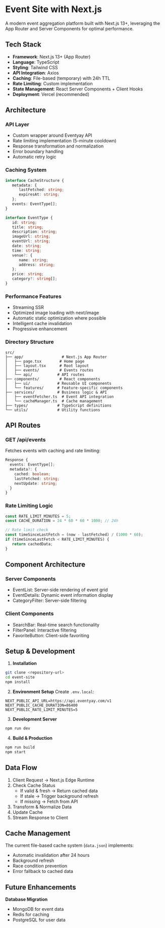 # Event Site with Next.js

A modern event aggregation platform built with Next.js 13+, leveraging the App Router and Server Components for optimal performance.

## Tech Stack

-  **Framework**: Next.js 13+ (App Router)
-  **Language**: TypeScript
-  **Styling**: Tailwind CSS
-  **API Integration**: Axios
-  **Caching**: File-based (temporary) with 24h TTL
-  **Rate Limiting**: Custom implementation
-  **State Management**: React Server Components + Client Hooks
-  **Deployment**: Vercel (recommended)

## Architecture

### API Layer

-  Custom wrapper around Eventyay API
-  Rate limiting implementation (5-minute cooldown)
-  Response transformation and normalization
-  Error boundary handling
-  Automatic retry logic

### Caching System

```typescript
interface CacheStructure {
   metadata: {
      lastFetched: string;
      expiresAt: string;
   };
   events: EventType[];
}

interface EventType {
   id: string;
   title: string;
   description: string;
   imageUrl: string;
   eventUrl: string;
   date: string;
   time: string;
   venue?: {
      name: string;
      address: string;
   };
   price: string;
   category?: string[];
}
```

### Performance Features

-  Streaming SSR
-  Optimized image loading with next/image
-  Automatic static optimization where possible
-  Intelligent cache invalidation
-  Progressive enhancement

### Directory Structure

```
src/
├── app/                 # Next.js App Router
│   ├── page.tsx        # Home page
│   ├── layout.tsx      # Root layout
│   ├── events/         # Events routes
│   └── api/           # API routes
├── components/         # React components
│   ├── ui/            # Reusable UI components
│   └── features/      # Feature-specific components
├── services/          # Business logic & API
│   ├── eventFetcher.ts  # Event API integration
│   └── cacheManager.ts  # Cache management
├── types/             # TypeScript definitions
└── utils/             # Utility functions
```

## API Routes

### GET /api/events

Fetches events with caching and rate limiting:

```typescript
Response {
  events: EventType[];
  metadata?: {
    cached: boolean;
    lastFetched: string;
    nextUpdate: string;
  }
}
```

### Rate Limiting Logic

```typescript
const RATE_LIMIT_MINUTES = 5;
const CACHE_DURATION = 24 * 60 * 60 * 1000; // 24h

// Rate limit check
const timeSinceLastFetch = (now - lastFetched) / (1000 * 60);
if (timeSinceLastFetch < RATE_LIMIT_MINUTES) {
   return cachedData;
}
```

## Component Architecture

### Server Components

-  EventList: Server-side rendering of event grid
-  EventDetails: Dynamic event information display
-  CategoryFilter: Server-side filtering

### Client Components

-  SearchBar: Real-time search functionality
-  FilterPanel: Interactive filtering
-  FavoriteButton: Client-side favoriting

## Setup & Development

1. **Installation**

```bash
git clone <repository-url>
cd event-site
npm install
```

2. **Environment Setup** Create `.env.local`:

```env
NEXT_PUBLIC_API_URL=https://api.eventyay.com/v1
NEXT_PUBLIC_CACHE_DURATION=86400
NEXT_PUBLIC_RATE_LIMIT_MINUTES=5
```

3. **Development Server**

```bash
npm run dev
```

4. **Build & Production**

```bash
npm run build
npm start
```

## Data Flow

1. Client Request → Next.js Edge Runtime
2. Check Cache Status
   -  If valid & fresh → Return cached data
   -  If stale → Trigger background refresh
   -  If missing → Fetch from API
3. Transform & Normalize Data
4. Update Cache
5. Stream Response to Client

## Cache Management

The current file-based cache system (`data.json`) implements:

-  Automatic invalidation after 24 hours
-  Background refresh
-  Race condition prevention
-  Error fallback to cached data

## Future Enhancements

**Database Migration**

-  MongoDB for event data
-  Redis for caching
-  PostgreSQL for user data
